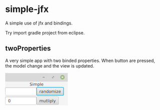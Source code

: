 # simple-jfx

A simple use of jfx and bindings.

Try import gradle project from eclipse.

## twoProperties

A very simple app with two binded properties. When button are pressed, the model change and the view is updated.

![img](./img/twoProp.png)